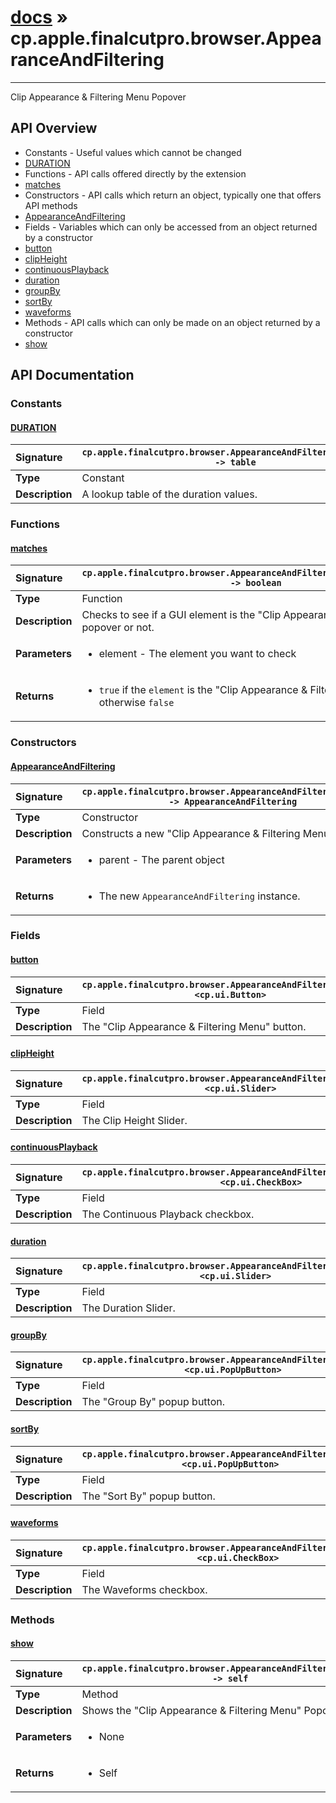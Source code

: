 # [docs](index.md) » cp.apple.finalcutpro.browser.AppearanceAndFiltering
---

Clip Appearance & Filtering Menu Popover

## API Overview
* Constants - Useful values which cannot be changed
 * [DURATION](#duration)
* Functions - API calls offered directly by the extension
 * [matches](#matches)
* Constructors - API calls which return an object, typically one that offers API methods
 * [AppearanceAndFiltering](#appearanceandfiltering)
* Fields - Variables which can only be accessed from an object returned by a constructor
 * [button](#button)
 * [clipHeight](#clipheight)
 * [continuousPlayback](#continuousplayback)
 * [duration](#duration)
 * [groupBy](#groupby)
 * [sortBy](#sortby)
 * [waveforms](#waveforms)
* Methods - API calls which can only be made on an object returned by a constructor
 * [show](#show)

## API Documentation

### Constants

#### [DURATION](#duration)
| <span style="float: left;">**Signature**</span> | <span style="float: left;">`cp.apple.finalcutpro.browser.AppearanceAndFiltering.DURATION -> table` </span>                                                          |
| -----------------------------------------------------|---------------------------------------------------------------------------------------------------------|
| **Type**                                             | Constant |
| **Description**                                      | A lookup table of the duration values. |

### Functions

#### [matches](#matches)
| <span style="float: left;">**Signature**</span> | <span style="float: left;">`cp.apple.finalcutpro.browser.AppearanceAndFiltering.matches(element) -> boolean` </span>                                                          |
| -----------------------------------------------------|---------------------------------------------------------------------------------------------------------|
| **Type**                                             | Function |
| **Description**                                      | Checks to see if a GUI element is the "Clip Appearance & Filtering Menu" popover or not. |
| **Parameters**                                       | <ul><li>element - The element you want to check</li></ul> |
| **Returns**                                          | <ul><li><code>true</code> if the <code>element</code> is the "Clip Appearance &amp; Filtering Menu" popover otherwise <code>false</code></li></ul> |

### Constructors

#### [AppearanceAndFiltering](#appearanceandfiltering)
| <span style="float: left;">**Signature**</span> | <span style="float: left;">`cp.apple.finalcutpro.browser.AppearanceAndFiltering(parent) -> AppearanceAndFiltering` </span>                                                          |
| -----------------------------------------------------|---------------------------------------------------------------------------------------------------------|
| **Type**                                             | Constructor |
| **Description**                                      | Constructs a new "Clip Appearance & Filtering Menu" popover. |
| **Parameters**                                       | <ul><li>parent - The parent object</li></ul> |
| **Returns**                                          | <ul><li>The new <code>AppearanceAndFiltering</code> instance.</li></ul> |

### Fields

#### [button](#button)
| <span style="float: left;">**Signature**</span> | <span style="float: left;">`cp.apple.finalcutpro.browser.AppearanceAndFiltering.button <cp.ui.Button>` </span>                                                          |
| -----------------------------------------------------|---------------------------------------------------------------------------------------------------------|
| **Type**                                             | Field |
| **Description**                                      | The "Clip Appearance & Filtering Menu" button. |

#### [clipHeight](#clipheight)
| <span style="float: left;">**Signature**</span> | <span style="float: left;">`cp.apple.finalcutpro.browser.AppearanceAndFiltering.clipHeight <cp.ui.Slider>` </span>                                                          |
| -----------------------------------------------------|---------------------------------------------------------------------------------------------------------|
| **Type**                                             | Field |
| **Description**                                      | The Clip Height Slider. |

#### [continuousPlayback](#continuousplayback)
| <span style="float: left;">**Signature**</span> | <span style="float: left;">`cp.apple.finalcutpro.browser.AppearanceAndFiltering.continuousPlayback <cp.ui.CheckBox>` </span>                                                          |
| -----------------------------------------------------|---------------------------------------------------------------------------------------------------------|
| **Type**                                             | Field |
| **Description**                                      | The Continuous Playback checkbox. |

#### [duration](#duration)
| <span style="float: left;">**Signature**</span> | <span style="float: left;">`cp.apple.finalcutpro.browser.AppearanceAndFiltering.duration <cp.ui.Slider>` </span>                                                          |
| -----------------------------------------------------|---------------------------------------------------------------------------------------------------------|
| **Type**                                             | Field |
| **Description**                                      | The Duration Slider. |

#### [groupBy](#groupby)
| <span style="float: left;">**Signature**</span> | <span style="float: left;">`cp.apple.finalcutpro.browser.AppearanceAndFiltering.groupBy <cp.ui.PopUpButton>` </span>                                                          |
| -----------------------------------------------------|---------------------------------------------------------------------------------------------------------|
| **Type**                                             | Field |
| **Description**                                      | The "Group By" popup button. |

#### [sortBy](#sortby)
| <span style="float: left;">**Signature**</span> | <span style="float: left;">`cp.apple.finalcutpro.browser.AppearanceAndFiltering.sortBy <cp.ui.PopUpButton>` </span>                                                          |
| -----------------------------------------------------|---------------------------------------------------------------------------------------------------------|
| **Type**                                             | Field |
| **Description**                                      | The "Sort By" popup button. |

#### [waveforms](#waveforms)
| <span style="float: left;">**Signature**</span> | <span style="float: left;">`cp.apple.finalcutpro.browser.AppearanceAndFiltering.waveforms <cp.ui.CheckBox>` </span>                                                          |
| -----------------------------------------------------|---------------------------------------------------------------------------------------------------------|
| **Type**                                             | Field |
| **Description**                                      | The Waveforms checkbox. |

### Methods

#### [show](#show)
| <span style="float: left;">**Signature**</span> | <span style="float: left;">`cp.apple.finalcutpro.browser.AppearanceAndFiltering:show() -> self` </span>                                                          |
| -----------------------------------------------------|---------------------------------------------------------------------------------------------------------|
| **Type**                                             | Method |
| **Description**                                      | Shows the "Clip Appearance & Filtering Menu" Popover |
| **Parameters**                                       | <ul><li>None</li></ul> |
| **Returns**                                          | <ul><li>Self</li></ul> |

